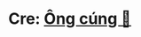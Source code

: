 # Cre:  [Ông cúng 🙏](https://github.com/Sevgi11im/WriteUps/tree/main/2025-8-CRHC_CTF/Forensics/Sleeping_Angel_Again)
